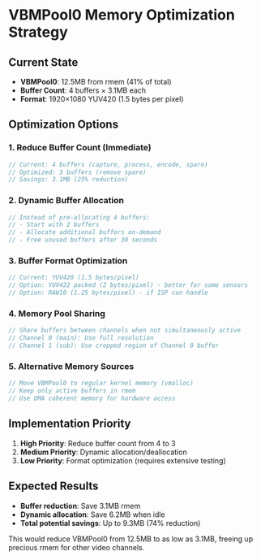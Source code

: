 # VBMPool0 Memory Optimization Strategy

## Current State
- **VBMPool0**: 12.5MB from rmem (41% of total)
- **Buffer Count**: 4 buffers × 3.1MB each
- **Format**: 1920×1080 YUV420 (1.5 bytes per pixel)

## Optimization Options

### 1. Reduce Buffer Count (Immediate)
```c
// Current: 4 buffers (capture, process, encode, spare)
// Optimized: 3 buffers (remove spare)
// Savings: 3.1MB (25% reduction)
```

### 2. Dynamic Buffer Allocation
```c
// Instead of pre-allocating 4 buffers:
// - Start with 2 buffers
// - Allocate additional buffers on-demand
// - Free unused buffers after 30 seconds
```

### 3. Buffer Format Optimization
```c
// Current: YUV420 (1.5 bytes/pixel)
// Option: YUV422 packed (2 bytes/pixel) - better for some sensors
// Option: RAW10 (1.25 bytes/pixel) - if ISP can handle
```

### 4. Memory Pool Sharing
```c
// Share buffers between channels when not simultaneously active
// Channel 0 (main): Use full resolution
// Channel 1 (sub): Use cropped region of Channel 0 buffer
```

### 5. Alternative Memory Sources
```c
// Move VBMPool0 to regular kernel memory (vmalloc)
// Keep only active buffers in rmem
// Use DMA coherent memory for hardware access
```

## Implementation Priority

1. **High Priority**: Reduce buffer count from 4 to 3
2. **Medium Priority**: Dynamic allocation/deallocation
3. **Low Priority**: Format optimization (requires extensive testing)

## Expected Results
- **Buffer reduction**: Save 3.1MB rmem
- **Dynamic allocation**: Save 6.2MB when idle
- **Total potential savings**: Up to 9.3MB (74% reduction)

This would reduce VBMPool0 from 12.5MB to as low as 3.1MB, freeing up precious rmem for other video channels.
